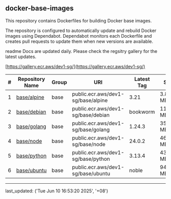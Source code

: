 ## docker-base-images

This repository contains Dockerfiles for building Docker base images.

The repository is configured to automatically update and rebuild Docker images using Dependabot. Dependabot monitors each Dockerfile and creates pull requests to update them when new versions are available.

readme Docs are updated daily. Please check the regsitry gallery for the latest updates.

[https://gallery.ecr.aws/dev1-sg/](https://gallery.ecr.aws/dev1-sg/)


| # | Repository Name | Group | URI | Latest Tag | Size |
|---|-----------------|-------|-----|------------|------|
| 1 | [base/alpine](https://gallery.ecr.aws/dev1-sg/base/alpine) | base | public.ecr.aws/dev1-sg/base/alpine | 3.21 | 3.81 MB |
| 2 | [base/debian](https://gallery.ecr.aws/dev1-sg/base/debian) | base | public.ecr.aws/dev1-sg/base/debian | bookworm | 116.03 MB |
| 3 | [base/golang](https://gallery.ecr.aws/dev1-sg/base/golang) | base | public.ecr.aws/dev1-sg/base/golang | 1.24.3 | 359.19 MB |
| 4 | [base/node](https://gallery.ecr.aws/dev1-sg/base/node) | base | public.ecr.aws/dev1-sg/base/node | 24.0.2 | 460.15 MB |
| 5 | [base/python](https://gallery.ecr.aws/dev1-sg/base/python) | base | public.ecr.aws/dev1-sg/base/python | 3.13.4 | 432.70 MB |
| 6 | [base/ubuntu](https://gallery.ecr.aws/dev1-sg/base/ubuntu) | base | public.ecr.aws/dev1-sg/base/ubuntu | noble | 94.55 MB |

---

last_updated: ('Tue Jun 10 16:53:20 2025', '+08')